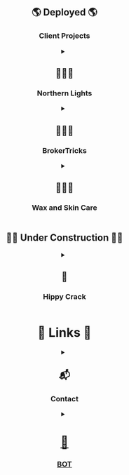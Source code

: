 <span align="center">
  </span>
<span align="center"> <h2> 🌎 Deployed 🌎 </h2> 
  <h3>Client Projects</h3>
<span align="center">
<details>
  <summary><h2>👨🏼‍🚀</h2><h3> Northern Lights</h3></summary>
  <img src="https://www.dropbox.com/s/6orc8nee9iqe2on/nl.jpg?raw=1">
  <img src="https://uploads-ssl.webflow.com/61df40e8ff2202021755e0c9/639b5ff21e510e520b3d6d83_Horizontal_Book_Mockup_2%20(Medium).png" width="100%" />
  <img src="https://www.dropbox.com/s/t0k4grpc77xbxhm/62d11dd8e8be95f70a43ff46_Untitled-1.jpg?raw=1">
</details>

<details>
<summary><h2>👨🏼‍🚀</h2><h3> BrokerTricks</h3></summary>
    <img src="https://www.dropbox.com/s/8te45hcgzsimwky/bt.jpg?raw=1">
</details>

<details>
  <summary><h2>👨🏼‍🚀</h1\2><h3> Wax and Skin Care</h3></summary>
    <img src="https://www.dropbox.com/scl/fi/tma61615rb2njzhdu3tkj/waxandskincare.com_.png?dl=0&rlkey=iq9dbqmhgqj4mca58czm9p4kg&raw=1">
</details></span>
<span align="center"> <h2> 👷‍♀️ Under Construction 👷‍♂️ </h2>  
<details>
  <summary><h2>🚧</h2><h3> Hippy Crack </h3></summary>
  <img src="https://www.dropbox.com/s/ss4yjvx4sb2st1a/Screenshot%202023-02-27%20132308.png?raw=1">
  </details>
</span>
<span align="center"> <h1> 🔗 Links 🔗 </h1>
<details>
  <summary><h2>📬</h2><h3> Contact </h3> </summary>
 <h2>Reach Me 👉 <a href="mailto:jonny@jonnybot.com"> jonny@jonnybot.com </a></h2>
 <h2>More Weirdness 👉 <a href="https://jonnybot.com"> jonnybot.com
  </h2>
 </details>
 <details>
 <summary><h1>🤖</h1><h3> BOT </h3> </summary>
    <img src="https://github.com/ditchallaway/ditchallaway/blob/main/hacker.jpg?raw=true" width="100%">
</details></span>
